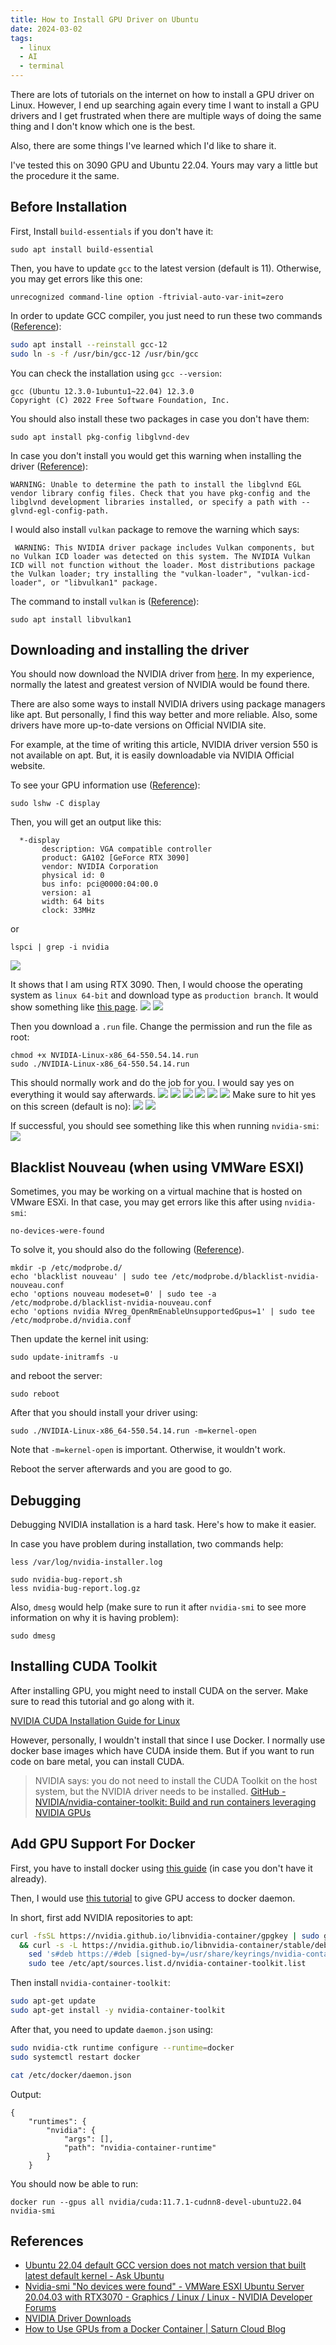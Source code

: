 ```yaml
---
title: How to Install GPU Driver on Ubuntu
date: 2024-03-02
tags:
  - linux
  - AI
  - terminal
---
```

There are lots of tutorials on the internet on how to install a GPU driver on Linux. However, I end up searching again every time I want to install a GPU drivers and I get frustrated when there are multiple ways of doing the same thing and I don't know which one is the best. 

Also, there are some things I've learned which I'd like to share it. 

I've tested this on 3090 GPU and Ubuntu 22.04. Yours may vary a little but the procedure it the same. 

## Before Installation
First, Install `build-essentials` if you don't have it:
```
sudo apt install build-essential
```

Then, you have to update `gcc` to the latest version (default is 11). Otherwise, you may get errors like this one:

```
unrecognized command-line option -ftrivial-auto-var-init=zero
```

In order to update GCC compiler, you just need to run these two commands ([Reference](https://askubuntu.com/questions/1500017/ubuntu-22-04-default-gcc-version-does-not-match-version-that-built-latest-default)):
```bash
sudo apt install --reinstall gcc-12
sudo ln -s -f /usr/bin/gcc-12 /usr/bin/gcc
```
You can check the installation using `gcc --version`:
```
gcc (Ubuntu 12.3.0-1ubuntu1~22.04) 12.3.0
Copyright (C) 2022 Free Software Foundation, Inc.
```

You should also install these two packages in case you don't have them:
```
sudo apt install pkg-config libglvnd-dev
```
In case you don't install you would get this warning when installing the driver ([Reference](https://realtechtalk.com/WARNING_Unable_to_determine_the_path_to_install_the_libglvnd_EGL_vendor_library_config_files_Check_that_you_have_pkgconfig_and_the_libglvnd_development_libraries_installed_or_specify_a_path_with_glvndeglconfigpath_Linux_Ubuntu_Mint_Debian_E-2415-articles)):
```
WARNING: Unable to determine the path to install the libglvnd EGL vendor library config files. Check that you have pkg-config and the libglvnd development libraries installed, or specify a path with --glvnd-egl-config-path.
```

I would also install `vulkan` package to remove the warning which says:
```
 WARNING: This NVIDIA driver package includes Vulkan components, but no Vulkan ICD loader was detected on this system. The NVIDIA Vulkan ICD will not function without the loader. Most distributions package the Vulkan loader; try installing the "vulkan-loader", "vulkan-icd-loader", or "libvulkan1" package.
```
The command to install `vulkan` is ([Reference](https://docs.heavy.ai/installation-and-configuration/installation/installing-on-ubuntu/install-nvidia-drivers-and-vulkan-on-ubuntu)):
```
sudo apt install libvulkan1
```

## Downloading and installing the driver
You should now download the NVIDIA driver from [here](https://www.nvidia.com/download/index.aspx). In my experience, normally the latest and greatest version of NVIDIA would be found there. 

There are also some ways to install NVIDIA drivers using package managers like apt. But personally, I find this way better and more reliable. Also, some drivers have more up-to-date versions on Official NVIDIA site. 

For example, at the time of writing this article, NVIDIA driver version 550 is not available on apt. But, it is easily downloadable via NVIDIA Official website. 

To see your GPU information use ([Reference](https://askubuntu.com/questions/5417/how-to-get-the-gpu-info)):
```
sudo lshw -C display
```
Then, you will get an output like this:
```
  *-display
       description: VGA compatible controller
       product: GA102 [GeForce RTX 3090]
       vendor: NVIDIA Corporation
       physical id: 0
       bus info: pci@0000:04:00.0
       version: a1
       width: 64 bits
       clock: 33MHz
```
or 
```
lspci | grep -i nvidia
```
![](gpu-drivers.png)

It shows that I am using RTX 3090. Then, I would choose the operating system as `linux 64-bit` and download type as `production branch`. It would show something like [this page](https://www.nvidia.com/Download/driverResults.aspx/218826/en-us/).
![](driver-download-index-page.png)
![](download-gpu-driver.png)

Then you download a `.run` file. Change the permission and run the file as root:
```
chmod +x NVIDIA-Linux-x86_64-550.54.14.run
sudo ./NVIDIA-Linux-x86_64-550.54.14.run
```

This should normally work and do the job for you. I would say yes on everything it would say afterwards. 
![](already-installed.png)
![](continue-installation.png)
![](building-kernel-modules.png)
![](install-32-bit.png)
![](rebuild-initramfs.png)
![](rebuilding.png)
Make sure to hit yes on this screen (default is no):
![](nvidia-x-driver.png)
![](installed-nvidia-x-driver.png)

If successful, you should see something like this when running `nvidia-smi`:
![](nvidia-smi.png)
## Blacklist Nouveau (when using VMWare ESXI)
Sometimes, you may be working on a virtual machine that is hosted on VMware ESXi. In that case, you may get errors like this after using `nvidia-smi`:
```
no-devices-were-found
```

To solve it, you should also do the following ([Reference](https://forums.developer.nvidia.com/t/nvidia-smi-no-devices-were-found-vmware-esxi-ubuntu-server-20-04-03-with-rtx3070/202904/39)).

```
mkdir -p /etc/modprobe.d/
echo 'blacklist nouveau' | sudo tee /etc/modprobe.d/blacklist-nvidia-nouveau.conf
echo 'options nouveau modeset=0' | sudo tee -a /etc/modprobe.d/blacklist-nvidia-nouveau.conf
echo 'options nvidia NVreg_OpenRmEnableUnsupportedGpus=1' | sudo tee /etc/modprobe.d/nvidia.conf
```
Then update the kernel init using:
```
sudo update-initramfs -u
```
and reboot the server: 
```
sudo reboot
```
After that you should install your driver using:
```
sudo ./NVIDIA-Linux-x86_64-550.54.14.run -m=kernel-open
```
Note that `-m=kernel-open` is important. Otherwise, it wouldn't work. 

Reboot the server afterwards and you are good to go. 
## Debugging
Debugging NVIDIA installation is a hard task. Here's how to make it easier. 

In case you have problem during installation, two commands help:

```
less /var/log/nvidia-installer.log
```

```
sudo nvidia-bug-report.sh
less nvidia-bug-report.log.gz
```

Also, `dmesg` would help (make sure to run it after `nvidia-smi` to see more information on why it is having problem):
```
sudo dmesg
```

## Installing CUDA Toolkit
After installing GPU, you might need to install CUDA on the server. Make sure to read this tutorial and go along with it. 

[NVIDIA CUDA Installation Guide for Linux](https://docs.nvidia.com/cuda/cuda-installation-guide-linux/index.html)

However, personally, I wouldn't install that since I use Docker. I normally use docker base images which have CUDA inside them. But if you want to run code on bare metal, you can install CUDA.

> NVIDIA says: you do not need to install the CUDA Toolkit on the host system, but the NVIDIA driver needs to be installed. [GitHub - NVIDIA/nvidia-container-toolkit: Build and run containers leveraging NVIDIA GPUs](https://github.com/NVIDIA/nvidia-container-toolkit)

## Add GPU Support For Docker
First, you have to install docker using [this guide](https://docs.docker.com/engine/install/ubuntu/) (in case you don't have it already).

Then, I would use [this tutorial](https://docs.nvidia.com/datacenter/cloud-native/container-toolkit/latest/install-guide.html) to give GPU access to docker daemon. 

In short, first add NVIDIA repositories to apt:
```bash
curl -fsSL https://nvidia.github.io/libnvidia-container/gpgkey | sudo gpg --dearmor -o /usr/share/keyrings/nvidia-container-toolkit-keyring.gpg \
  && curl -s -L https://nvidia.github.io/libnvidia-container/stable/deb/nvidia-container-toolkit.list | \
    sed 's#deb https://#deb [signed-by=/usr/share/keyrings/nvidia-container-toolkit-keyring.gpg] https://#g' | \
    sudo tee /etc/apt/sources.list.d/nvidia-container-toolkit.list
```

Then install `nvidia-container-toolkit`:
```bash
sudo apt-get update
sudo apt-get install -y nvidia-container-toolkit
```

After that, you need to update `daemon.json` using:
```bash
sudo nvidia-ctk runtime configure --runtime=docker
sudo systemctl restart docker
```

```bash
cat /etc/docker/daemon.json
```
Output:
```
{
    "runtimes": {
        "nvidia": {
            "args": [],
            "path": "nvidia-container-runtime"
        }
    }
```

You should now be able to run: 
```
docker run --gpus all nvidia/cuda:11.7.1-cudnn8-devel-ubuntu22.04 nvidia-smi
```

## References
- [Ubuntu 22.04 default GCC version does not match version that built latest default kernel - Ask Ubuntu](https://askubuntu.com/questions/1500017/ubuntu-22-04-default-gcc-version-does-not-match-version-that-built-latest-default)
- [Nvidia-smi "No devices were found" - VMWare ESXI Ubuntu Server 20.04.03 with RTX3070 - Graphics / Linux / Linux - NVIDIA Developer Forums](https://forums.developer.nvidia.com/t/nvidia-smi-no-devices-were-found-vmware-esxi-ubuntu-server-20-04-03-with-rtx3070/202904/38)
- [NVIDIA Driver Downloads](https://www.nvidia.com/Download/index.aspx)
- [How to Use GPUs from a Docker Container | Saturn Cloud Blog](https://saturncloud.io/blog/how-to-use-gpu-from-a-docker-container-a-guide-for-data-scientists-and-software-engineers/)